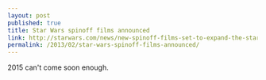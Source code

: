 ```yaml
---
layout: post
published: true
title: Star Wars spinoff films announced
link: http://starwars.com/news/new-spinoff-films-set-to-expand-the-star-wars-galaxy.html
permalink: /2013/02/star-wars-spinoff-films-announced/
---
```


2015 can't come soon enough.
